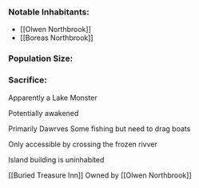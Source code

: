 
### Notable Inhabitants:
- [[Olwen Northbrook]]
- [[Boreas Northbrook]]

### Population Size:

### Sacrifice:

Apparently a Lake Monster 

Potentially awakened


Primarily Dawrves
Some fishing but need to drag boats

Only accessible by crossing the frozen rivver

Island building is uninhabited

[[Buried Treasure Inn]] Owned by [[Olwen Northbrook]]

